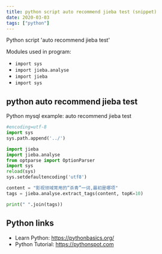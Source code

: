 ```yaml
---
title: python script auto recommend jieba test (snippet)
date: 2020-03-03
tags: ["python"]
---
```

Python script 'auto recommend jieba test'


Modules used in program: 
* `import sys`
* `import jieba.analyse`
* `import jieba`
* `import sys`

## python auto recommend jieba test

Python mysql example: auto recommend jieba test

```python
#encoding=utf-8
import sys
sys.path.append('../')

import jieba
import jieba.analyse
from optparse import OptionParser
import sys
reload(sys) 
sys.setdefaultencoding('utf8')

content = "影视领域常用的“杀青”一词,最初是哪项"
tags = jieba.analyse.extract_tags(content, topK=10)

print(" ".join(tags))

```

## Python links

- Learn Python: https://pythonbasics.org/
- Python Tutorial: https://pythonspot.com
